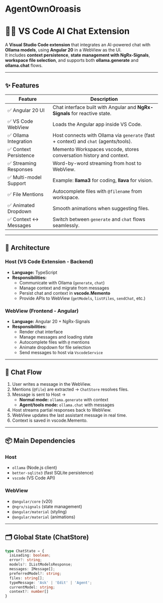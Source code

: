 # AgentOwnOroasis

# 🧑‍💻 VS Code AI Chat Extension  

A **Visual Studio Code extension** that integrates an AI-powered chat with **Ollama models**, using **Angular 20** in a WebView as the UI.  
It includes **context persistence**, **state management with NgRx-Signals**, **workspace file selection**, and supports both **ollama.generate** and **ollama.chat** flows.  

---

## ✨ Features  

| Feature | Description |
|---------|-------------|
| ✅ Angular 20 UI | Chat interface built with Angular and **NgRx-Signals** for reactive state. |
| ✅ VS Code WebView | Loads the Angular app inside VS Code. |
| ✅ Ollama Integration | Host connects with Ollama via `generate` (fast + context) and `chat` (agents/tools). |
| ✅ Context Persistence | Memento Workspaces vscode, stores conversation history and context. |
| ✅ Streaming Responses | Word-by-word streaming from host to WebView. |
| ✅ Multi-model Support | Example: **llama3** for coding, **llava** for vision. |
| ✅ File Mentions | Autocomplete files with `@filename` from workspace. |
| ✅ Animated Dropdown | Smooth animations when suggesting files. |
| ✅ Context ↔ Messages | Switch between `generate` and `chat` flows seamlessly. |

---

## 📂 Architecture  

### **Host (VS Code Extension - Backend)**  
- **Language:** TypeScript  
- **Responsibilities:**  
  - Communicate with Ollama (`generate`, `chat`)  
  - Manage context and migrate from messages  
  - Persist chat and context in **vscode.Memento**  
  - Provide APIs to WebView (`getModels`, `listFiles`, `sendChat`, etc.)  

### **WebView (Frontend - Angular)**  
- **Language:** Angular 20 + NgRx-Signals  
- **Responsibilities:**  
  - Render chat interface  
  - Manage messages and loading state  
  - Autocomplete files with `@` mentions  
  - Animate dropdown for file selection  
  - Send messages to host via `VscodeService`  

---

## 🔑 Chat Flow  

1. User writes a message in the WebView.  
2. Mentions (`@file`) are extracted → `ChatStore` resolves files.  
3. Message is sent to Host →  
   - **Normal mode:** `ollama.generate` with context  
   - **Agent/tools mode:** `ollama.chat` with messages  
4. Host streams partial responses back to WebView.  
5. WebView updates the last assistant message in real time.  
6. Context is saved in vscode.Memento.  

---

## 📦 Main Dependencies  

### **Host**  
- `ollama` (Node.js client)  
- `better-sqlite3` (fast SQLite persistence)  
- `vscode` (VS Code API)  

### **WebView**  
- `@angular/core` (v20)  
- `@ngrx/signals` (state management)  
- `@angular/material` (styling)  
- `@angular/material` (animations)  

---

## 🗂️ Global State (ChatStore)  

```ts
type ChatState = {
  isLoading: boolean;
  error?: string;
  models?: IListModelsResponse;
  messages: IMessage[];
  preferredModel?: string;
  files: string[];
  typeMessage: 'Ask' | 'Edit' | 'Agent';
  currentModel: string;
  context?: number[]
}
```
